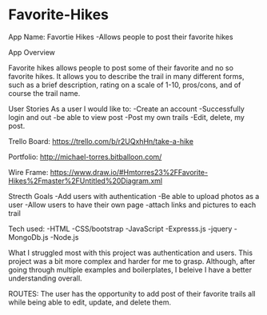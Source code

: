 # Favorite-Hikes

App Name: Favortie Hikes
-Allows people to post their favorite hikes

App Overview

Favorite hikes allows people to post some of their favorite and no so favorite hikes. It allows you to describe the trail in many different forms, such as a brief description, rating on a scale of 1-10, pros/cons, and of course the trail name.

User Stories
As a user I would like to:
-Create an account
-Successfully login and out 
-be able to view post
-Post my own trails
-Edit, delete, my post.

Trello Board:
https://trello.com/b/r2UQxhHn/take-a-hike

Portfolio:
http://michael-torres.bitballoon.com/

Wire Frame:
https://www.draw.io/#Hmtorres23%2FFavorite-Hikes%2Fmaster%2FUntitled%20Diagram.xml


Strecth Goals
-Add users with authentication
-Be able to upload photos as a user
-Allow users to have their own page
-attach links and pictures to each trail

Tech used:
-HTML
-CSS/bootstrap
-JavaScript
-Expresss.js
-jquery
-MongoDb.js
-Node.js

What I struggled most with this project was authentication and users. This project was a bit more complex and harder for me to grasp. Although, after going through multiple examples and boilerplates, I beleive I have a better understanding overall. 

ROUTES:
The user has the opportunity to add post of their favorite trails all while being able to edit, update, and delete them. 

